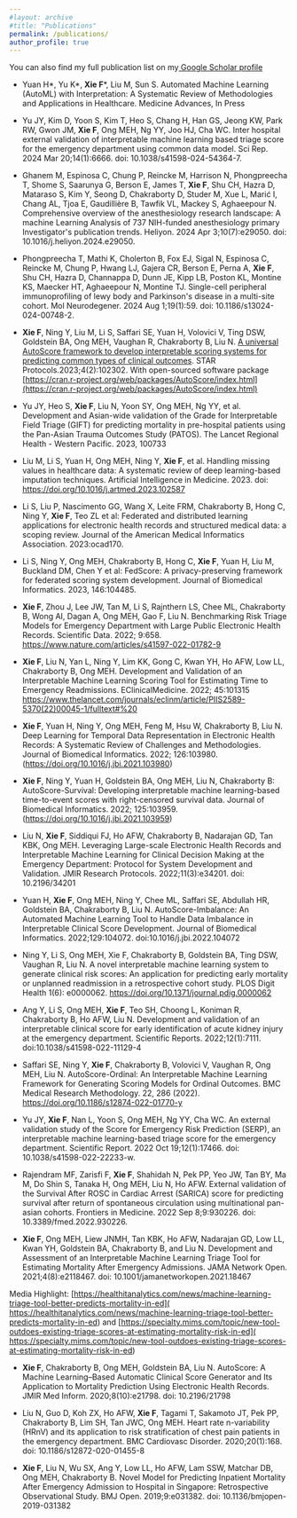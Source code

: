 ```yaml
---
#layout: archive
#title: "Publications"
permalink: /publications/
author_profile: true
---
```


You can also find my full publication list on my<a href="https://scholar.google.com/citations?user=_lCrZBkAAAAJ&hl=en"> Google Scholar profile</a>

-	Yuan H\*, Yu K\*, **Xie F**\*, Liu M, Sun S. Automated Machine Learning (AutoML) with Interpretation: A Systematic Review of Methodologies and Applications in Healthcare. Medicine Advances, In Press

-	Yu JY, Kim D, Yoon S, Kim T, Heo S, Chang H, Han GS, Jeong KW, Park RW, Gwon JM, **Xie F**, Ong MEH, Ng YY, Joo HJ, Cha WC. Inter hospital external validation of interpretable machine learning based triage score for the emergency department using common data model. Sci Rep. 2024 Mar 20;14(1):6666. doi: 10.1038/s41598-024-54364-7.

-	Ghanem M, Espinosa C, Chung P, Reincke M, Harrison N, Phongpreecha T, Shome S, Saarunya G, Berson E, James T, **Xie F**, Shu CH, Hazra D, Mataraso S, Kim Y, Seong D, Chakraborty D, Studer M, Xue L, Marić I, Chang AL, Tjoa E, Gaudillière B, Tawfik VL, Mackey S, Aghaeepour N. Comprehensive overview of the anesthesiology research landscape: A machine Learning Analysis of 737 NIH-funded anesthesiology primary Investigator's publication trends. Heliyon. 2024 Apr 3;10(7):e29050. doi: 10.1016/j.heliyon.2024.e29050.

-	Phongpreecha T, Mathi K, Cholerton B, Fox EJ, Sigal N, Espinosa C, Reincke M, Chung P, Hwang LJ, Gajera CR, Berson E, Perna A, **Xie F**, Shu CH, Hazra D, Channappa D, Dunn JE, Kipp LB, Poston KL, Montine KS, Maecker HT, Aghaeepour N, Montine TJ. Single-cell peripheral immunoprofiling of lewy body and Parkinson's disease in a multi-site cohort. Mol Neurodegener. 2024 Aug 1;19(1):59. doi: 10.1186/s13024-024-00748-2. 

- **Xie F**, Ning Y,  Liu M, Li S, Saffari SE, Yuan H, Volovici V, Ting DSW, Goldstein BA, Ong MEH, Vaughan R, Chakraborty B, Liu N. [A universal AutoScore framework to develop interpretable scoring systems for predicting common types of clinical outcomes](https://doi.org/10.1016/j.xpro.2023.102302). STAR Protocols.2023;4(2):102302.
With open-sourced software package [https://cran.r-project.org/web/packages/AutoScore/index.html](https://cran.r-project.org/web/packages/AutoScore/index.html)

- Yu JY, Heo S, **Xie F**, Liu N, Yoon SY, Ong MEH, Ng YY, et al. Development and Asian-wide validation of the Grade for Interpretable Field Triage (GIFT) for predicting mortality in pre-hospital patients using the Pan-Asian Trauma Outcomes Study (PATOS). The Lancet Regional Health - Western Pacific. 2023, 100733

- Liu M, Li S, Yuan H, Ong MEH, Ning Y, **Xie F**, et al. Handling missing values in healthcare data: A systematic review of deep learning-based imputation techniques. Artificial Intelligence in Medicine. 2023. doi: https://doi.org/10.1016/j.artmed.2023.102587 

- Li S, Liu P, Nascimento GG, Wang X, Leite FRM, Chakraborty B, Hong C, Ning Y, **Xie F**, Teo ZL et al: Federated and distributed learning applications for electronic health records and structured medical data: a scoping review. Journal of the American Medical Informatics Association. 2023:ocad170.

- Li S, Ning Y, Ong MEH, Chakraborty B, Hong C, **Xie F**, Yuan H, Liu M, Buckland DM, Chen Y et al: FedScore: A privacy-preserving framework for federated scoring system development. Journal of Biomedical Informatics. 2023, 146:104485.

- **Xie F**, Zhou J, Lee JW, Tan M, Li S, Rajnthern LS, Chee ML, Chakraborty B, Wong AI, Dagan A, Ong MEH, Gao F, Liu N. Benchmarking Risk Triage Models for Emergency Department with Large Public Electronic Health Records. Scientific Data. 2022; 9:658. https://www.nature.com/articles/s41597-022-01782-9 

- **Xie F**, Liu N, Yan L, Ning Y, Lim KK, Gong C, Kwan YH, Ho AFW, Low LL, Chakraborty B, Ong MEH. Development and Validation of an Interpretable Machine Learning Scoring Tool for Estimating Time to Emergency Readmissions. EClinicalMedicine. 2022; 45:101315
https://www.thelancet.com/journals/eclinm/article/PIIS2589-5370(22)00045-1/fulltext#%20 

- **Xie F**, Yuan H, Ning Y, Ong MEH, Feng M, Hsu W, Chakraborty B, Liu N. Deep Learning for Temporal Data Representation in Electronic Health Records: A Systematic Review of Challenges and Methodologies. Journal of Biomedical Informatics. 2022; 126:103980. (https://doi.org/10.1016/j.jbi.2021.103980) 

- **Xie F**, Ning Y, Yuan H, Goldstein BA, Ong MEH, Liu N, Chakraborty B: AutoScore-Survival: Developing interpretable machine learning-based time-to-event scores with right-censored survival data. Journal of Biomedical Informatics. 2022; 125:103959. (https://doi.org/10.1016/j.jbi.2021.103959) 

- Liu N, **Xie F**, Siddiqui FJ, Ho AFW, Chakraborty B, Nadarajan GD, Tan KBK, Ong MEH. Leveraging Large-scale Electronic Health Records and Interpretable Machine Learning for Clinical Decision Making at the Emergency Department: Protocol for System Development and Validation. JMIR Research Protocols. 2022;11(3):e34201. doi: 10.2196/34201 

- Yuan H, **Xie F**, Ong MEH, Ning Y, Chee ML, Saffari SE, Abdullah HR, Goldstein BA, Chakraborty B, Liu N. AutoScore-Imbalance: An Automated Machine Learning Tool to Handle Data Imbalance in Interpretable Clinical Score Development. Journal of Biomedical Informatics. 2022;129:104072. doi:10.1016/j.jbi.2022.104072

- Ning Y, Li S, Ong MEH, Xie F, Chakraborty B, Goldstein BA, Ting DSW, Vaughan R, Liu N. A novel interpretable machine learning system to generate clinical risk scores: An application for predicting early mortality or unplanned readmission in a retrospective cohort study. PLOS Digit Health 1(6): e0000062. https://doi.org/10.1371/journal.pdig.0000062

- Ang Y, Li S, Ong MEH, **Xie F**, Teo SH, Choong L, Koniman R, Chakraborty B, Ho AFW, Liu N. Development and validation of an interpretable clinical score for early identification of acute kidney injury at the emergency department. Scientific Reports. 2022;12(1):7111. doi:10.1038/s41598-022-11129-4

- Saffari SE, Ning Y, **Xie F**, Chakraborty B, Volovici V, Vaughan R, Ong MEH, Liu N. AutoScore-Ordinal: An Interpretable Machine Learning Framework for Generating Scoring Models for Ordinal Outcomes. BMC Medical Research Methodology. 22, 286 (2022). https://doi.org/10.1186/s12874-022-01770-y

- Yu JY, **Xie F**, Nan L, Yoon S, Ong MEH, Ng YY, Cha WC. An external validation study of the Score for Emergency Risk Prediction (SERP), an interpretable machine learning-based triage score for the emergency department. Scientific Report. 2022 Oct 19;12(1):17466. doi: 10.1038/s41598-022-22233-w.

- Rajendram MF, Zarisfi F, **Xie F**, Shahidah N, Pek PP, Yeo JW, Tan BY, Ma M, Do Shin S, Tanaka H, Ong MEH, Liu N, Ho AFW. External validation of the Survival After ROSC in Cardiac Arrest (SARICA) score for predicting survival after return of spontaneous circulation using multinational pan-asian cohorts. Frontiers in Medicine. 2022 Sep 8;9:930226. doi: 10.3389/fmed.2022.930226. 

- **Xie F**, Ong MEH, Liew JNMH, Tan KBK, Ho AFW, Nadarajan GD, Low LL, Kwan YH, Goldstein BA, Chakraborty B, and Liu N. Development and Assessment of an Interpretable Machine Learning Triage Tool for Estimating Mortality After Emergency Admissions. JAMA Network Open. 2021;4(8):e2118467. doi: 10.1001/jamanetworkopen.2021.18467 

Media Highlight: [https://healthitanalytics.com/news/machine-learning-triage-tool-better-predicts-mortality-in-ed]( https://healthitanalytics.com/news/machine-learning-triage-tool-better-predicts-mortality-in-ed) and [https://specialty.mims.com/topic/new-tool-outdoes-existing-triage-scores-at-estimating-mortality-risk-in-ed]( https://specialty.mims.com/topic/new-tool-outdoes-existing-triage-scores-at-estimating-mortality-risk-in-ed)

- **Xie F**, Chakraborty B, Ong MEH, Goldstein BA, Liu N. AutoScore: A Machine Learning–Based Automatic Clinical Score Generator and Its Application to Mortality Prediction Using Electronic Health Records. JMIR Med Inform. 2020;8(10):e21798. doi: 10.2196/21798 

- Liu N, Guo D, Koh ZX, Ho AFW, **Xie F**, Tagami T, Sakamoto JT, Pek PP, Chakraborty B, Lim SH, Tan JWC, Ong MEH. Heart rate n-variability (HRnV) and its application to risk stratification of chest pain patients in the emergency department. BMC Cardiovasc Disorder. 2020;20(1):168. doi: 10.1186/s12872-020-01455-8

- **Xie F**, Liu N, Wu SX, Ang Y, Low LL, Ho AFW, Lam SSW, Matchar DB, Ong MEH, Chakraborty B. Novel Model for Predicting Inpatient Mortality After Emergency Admission to Hospital in Singapore: Retrospective Observational Study. BMJ Open. 2019;9:e031382. doi: 10.1136/bmjopen-2019-031382

